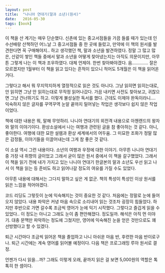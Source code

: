 ```yaml
---
layout: post
title:  "나니아 연대기(말과 소년)(원서)"
date:   2016-05-30
tags: [book]
---
```


이 책을 산 계기는 매우 단순했다. 신촌에 있는 중고서점들을 가끔 들를 때가 있는데 인수선배랑 산책하던 어느날 그 중고서점들 중 한 곳에 들렀고, 만약에 이 책의 원서를 발견한다면 꼭 구매해야지.. 하고 생각했던 책, 말과 소년을 발견하였다. 정말 그 많고 많은, 산같이 쌓인 책들 중에서 말과 소년을 어떻게 찾아냈는지는 아직도 의문이지만, 아무튼 그렇게 나는 이 책과 조우하였다. 대체 언제야. 한번 찾아봐야겠다. 음............. 잘은 모르겠지만 1월부터 이 책을 읽고 있다는 흔적이 있으니 적어도 5개월은 이 책을 읽어온 거다. 

  그렇다고 해서 뭐 무지막지하게 열정적으로 읽은 것도 아니다. 그냥 읽히면 읽히는대로, 안 읽히면 그냥 안 읽히는대로 무작정 읽어나갔다. 가끔 내키면 사전도 찾아보고, 귀찮으면 그냥 건너뛰기도 하고. 이렇게 불성실한 독서를 했다. 근데도 이제야 완독이라니.... 익숙하지 않은 글자를 꾸역꾸역 눈알 끝까지 밀어넣는 작업은 생각보다 쉽지 않은 작업이었다. 

  책에 대한 내용은 뭐, 말해 무엇하리. 나니아 연대기의 외전격 내용으로 아첸랜드의 왕자와 말의 이야기이다. 환상소설에서 나는 여행과 관련된 글을 참 좋아하는 것 같다. 아니, 좋아한다. 여행에 대한 묘한 설렘과 환상 세계에서의 어두움. 그 미묘한 조화가 정말 많은 감정들, 이야기들을 이끌어내는데 그게 참 좋은 것 같다. 

  이 소설 역시 그런 내용이다. 소년의 여행과 우정에 대한 이야기. 아무튼 나니아 연대기 중 가장 내 취향의 글이었고 그래서 굳이 많은 원서 중에서 이 책을 갈구했었다. 그래서 이 책을 읽기 전에 내가 가지고 있는 나니아 연대기 한글본의 말과 소년도 우선 읽고 나서 이 책을 읽는 등 준비도 하고 읽어나갈 정도의 여유를 가질 수도 있었다.

  아무튼 내용에 대해서는 그다지 말하고 싶은 게 없군. 책의 특성이 특성인 이상 원서를 읽은 느낌을 적어야겠다. 

  코드 리딩도 그렇듯이 눈에 익숙해지는 것이 중요한 것 같다. 처음에는 정말로 눈에 들어오지 않았다. 내용 파악은 커녕 마음 속으로 소리내어 읽는 것조차 굉장히 힘들었다. 하지만 후반으로 가면 갈수록 조금씩 영어가 눈에 익기 시작했다. 그렇다고 즐겁게 읽을 수 있었다.. 이 정도는 아니고 그래도 눈이 좀 편안해졌다. 정도일까. 해석은 아직 먼 이야기. 대충 문맥만 파악하는 정도에 그쳤지만, 영어에 익숙해진 눈을 얻은 것만으로도 꽤 선방했다고 할 수 있겠다. 

  퇴근 시간마다 조금씩 읽어온 책을 졸업하고 나니 아쉬운 마음 반, 후련한 마음 반이로구나. 퇴근 시간에는 계속 영어를 읽어볼 예정이다. 다음 책은 프로그래밍 루아 원서로 결정. 

  언젠가 다시 읽을...까? 그래도 이렇게 오래, 끝까지 읽은 걸 보면 5,000원의 역할은 톡톡히 한 셈이다.